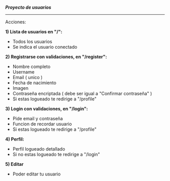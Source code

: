***Proyecto de usuarios***

-----------------------------------

Acciones:

**1) Lista de usuarios en "/":**
 - Todos los usuarios
 - Se indica el usuario conectado 

**2) Registrarse con validaciones, en "/register":** 
 - Nombre completo
 - Username
 - Email ( unico )
 - Fecha de nacimiento
 - Imagen
 - Contraseña encriptada ( debe ser igual a "Confirmar contraseña" ) 
 - Si estas logueado te redirige a "/profile"

**3) Login con validaciones, en "/login":**
 - Pide email y contraseña
 - Funcion de recordar usuario
 - Si estas logueado te redirige a "/profile"

**4) Perfil:**
 - Perfil logueado detallado 
 - Si no estas logueado te redirige a "/login"

 **5) Editar**
 - Poder editar tu usuario 